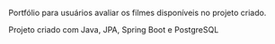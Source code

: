 Portfólio para usuários avaliar os filmes disponíveis no projeto criado.

Projeto criado com Java, JPA, Spring Boot e PostgreSQL
